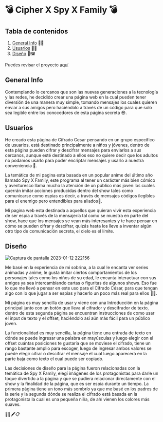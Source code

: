 # :bomb: Cipher X Spy X Family :bomb:

## Tabla de contenidos 
1. [General Info](#general-info) :female_detective:
2. [Usuarios](#users) :woman_technologist:
3. [Diseño](#design) :art::framed_picture:

<p>Puedes revisar el proyecto <a href="https://carolinafuenzalida.github.io/SCL021-cipher/src/index.html">
aquí</a></p> 


## General Info

Contemplando lo cercanos que son las nuevas generaciones a la tecnología y las redes, he decidido crear una página web en la cual pueden tener diversión de una manera muy simple, tomando mensajes los cuales quieren enviar a sus amigos pero haciéndolo a través de un código para que solo sea legible entre los conocedores de esta página secreta :sunglasses:. 

## Usuarios
He creado esta página de Cifrado Cesar pensando en un grupo específico de usuarios, está destinado principalmente a niños y jóvenes, dentro de esta página pueden cifrar y descifrar mensajes  para enviarlos a sus cercanos, aunque esté destinado a ellos eso no quiere decir que los adultos no podamos usarlo para poder encriptar mensajes y usarlo a nuestra conveniencia :shushing_face:.

La temática de mi pagina esta basada en un popular anime del último año llamado Spy X Family, este programa al tener  un carácter más bien cómico y aventuresco llama mucho la atención de un público más joven los cuales querrán imitar acciones producidas dentro del show tales como comunicarse como espías es decir, a través de mensajes códigos ilegibles para el enemigo pero entendibles para aliados:incoming_envelope:.

Mi pagina web esta destinada a aquellos que quieran vivir esta experiencia de ser espía a través de la mensajería tal como se muestra en parte del show, hace que los mensajes se vean más interesantes y te hace pensar en cómo se pueden cifrar y descifrar, quizás hasta los lleve a inventar algún otro tipo de comunicación secreta, el cielo es el límite.

## Diseño 

![Captura de pantalla 2023-01-12 222156](https://user-images.githubusercontent.com/108352521/212223642-8b49ca18-71e2-4601-92f7-2bc421ac4904.png)

Me basé en la experiencia de mi sobrina, a la cual le encanta ver series animadas y anime, le gusta imitar ciertos comportamientos de los personajes tales como los niños de su edad, le encanta interactuar con sus amigos ya sea intercambiando cartas o figuritas de algunos shows.  Eso fue lo que me llevó a pensar en este uso para el Cifrado César, para que tengan algo con lo que jugar a ser espías y hacerlo un poco más real para ellos :female_detective:.

Mi página es muy sencilla de usar y viene con una Introducción en la página principal junto con un botón que lleva al cifrador y descifrador de texto, dentro de esta segunda página se encuentran instrucciones de como usar el input de texto y el offset, haciéndolo así aún más fácil para un público joven.

La funcionalidad es muy sencilla, la página tiene una entrada de texto en dónde se puede ingresar una palabra en mayúsculas y luego elegir con el offset cuántas posiciones te gustaría que se moviese el cifrado, tiene un rango bastante amplio para escoger, luego de ingresar ambos valores se puede elegir cifrar o descifrar el mensaje el cual luego aparecerá en la parte baja como texto el cual puede ser copiado.

Las decisiones de diseño para la página fueron relacionadas con la temática de Spy X Family, elegí imágenes de los protagonistas para darle un toque divertido a la página y que se pudiera relacionar directamente con el show y la finalidad de la página, que es ser espía durante un tiempo. La primera página tiene un tono más sombrío ya que me basé en los padres de la serie y la segunda dónde se realiza el cifrado está basada en la protagonista la cual es una pequeña niña, de ahí vienen los colores más suaves. 

:female_detective::fountain_pen::clipboard:
